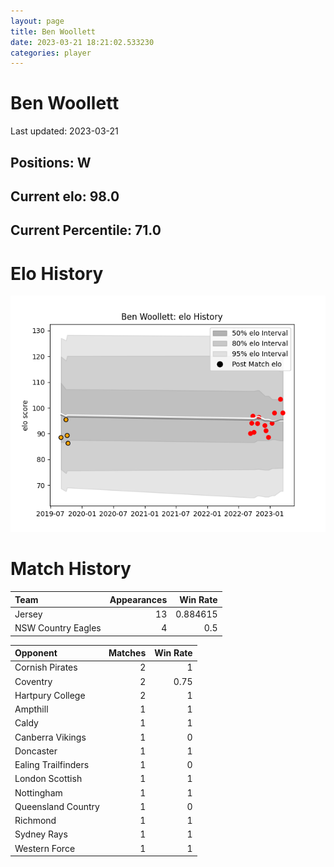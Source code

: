 ```yaml
---  
layout: page  
title: Ben Woollett  
date: 2023-03-21 18:21:02.533230  
categories: player  
---
```

# Ben Woollett


Last updated: 2023-03-21
## Positions: W

## Current elo: 98.0

## Current Percentile: 71.0

# Elo History


![elo history](history_BenWoollett.png)
# Match History


| Team               |   Appearances |   Win Rate |
|:-------------------|--------------:|-----------:|
| Jersey             |            13 |   0.884615 |
| NSW Country Eagles |             4 |   0.5      |

| Opponent            |   Matches |   Win Rate |
|:--------------------|----------:|-----------:|
| Cornish Pirates     |         2 |       1    |
| Coventry            |         2 |       0.75 |
| Hartpury College    |         2 |       1    |
| Ampthill            |         1 |       1    |
| Caldy               |         1 |       1    |
| Canberra Vikings    |         1 |       0    |
| Doncaster           |         1 |       1    |
| Ealing Trailfinders |         1 |       0    |
| London Scottish     |         1 |       1    |
| Nottingham          |         1 |       1    |
| Queensland Country  |         1 |       0    |
| Richmond            |         1 |       1    |
| Sydney Rays         |         1 |       1    |
| Western Force       |         1 |       1    |